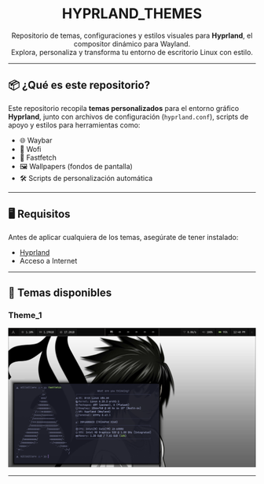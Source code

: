 <h1 align="center">HYPRLAND_THEMES</h1>

<p align="center">
  Repositorio de temas, configuraciones y estilos visuales para <strong>Hyprland</strong>, el compositor dinámico para Wayland.<br>
  Explora, personaliza y transforma tu entorno de escritorio Linux con estilo.
</p>

---

## 📦 ¿Qué es este repositorio?

Este repositorio recopila **temas personalizados** para el entorno gráfico **Hyprland**, junto con archivos de configuración (`hyprland.conf`), scripts de apoyo y estilos para herramientas como:

- 🌐 Waybar
- 🎨 Wofi
- 🧩 Fastfetch
- 🖼️ Wallpapers (fondos de pantalla)
- 🛠️ Scripts de personalización automática

---

## 🖥️ Requisitos

Antes de aplicar cualquiera de los temas, asegúrate de tener instalado:

- [Hyprland](https://github.com/hyprwm/Hyprland)
- Acceso a Internet

---

## 🌟 Temas disponibles

### Theme_1
<p align="center">
  <img src="https://github.com/KillKillaV/hyprland_themes/blob/main/pictures/theme_1.png" width="600px"/>
</p>

---
